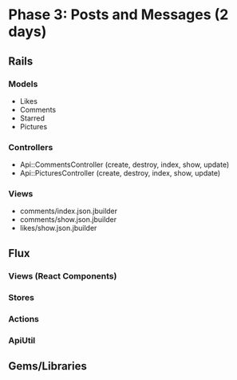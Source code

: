 # Phase 3: Posts and Messages (2 days)

## Rails
### Models
* Likes
* Comments
* Starred
* Pictures

### Controllers
* Api::CommentsController (create, destroy, index, show, update)
* Api::PicturesController (create, destroy, index, show, update)



### Views
* comments/index.json.jbuilder
* comments/show.json.jbuilder
* likes/show.json.jbuilder

## Flux
### Views (React Components)


### Stores


### Actions


### ApiUtil


## Gems/Libraries
